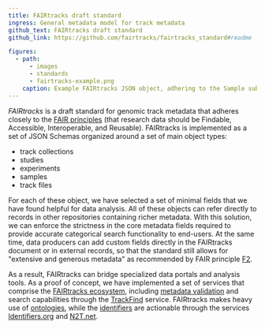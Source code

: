 ```yaml
---
title: FAIRtracks draft standard
ingress: General metadata model for track metadata
github_text: FAIRtracks draft standard
github_link: https://github.com/fairtracks/fairtracks_standard#readme

figures:
  - path:
      - images
      - standards
      - fairtracks-example.png
    caption: Example FAIRtracks JSON object, adhering to the Sample subschema
---
```


_FAIRtracks_ is a draft standard for genomic track metadata that adheres closely to the
[FAIR principles](https://www.go-fair.org/fair-principles/) (that research data should be Findable,
Accessible, Interoperable, and Reusable). FAIRtracks is implemented as a set of JSON Schemas
organized around a set of main object types:

- track collections
- studies
- experiments
- samples
- track files

For each of these object, we have selected a set of minimal fields that we have found helpful for
data analysis. All of these objects can refer directly to records in other repositories containing
richer metadata. With this solution, we can enforce the strictness in the core metadata fields
required to provide accurate categorical search functionality to end-users. At the same time, data
producers can add custom fields directly in the FAIRtracks document or in external records, so that
the standard still allows for "extensive and generous metadata" as recommended by FAIR principle
[F2](https://www.go-fair.org/fair-principles/f2-data-described-rich-metadata/).

As a result, FAIRtracks can bridge specialized data portals and analysis tools. As a proof of
concept, we have implemented a set of services that comprise the [FAIRtracks ecosystem](/services/),
including [metadata validation](/services/#services-06-validation) and search capabilities through
the [TrackFind](/services/#services-04-trackfind) service. FAIRtracks makes heavy use of
[ontologies](/topics/#topics-09-ontologies), while the [identifiers](/topics/#topics-08-identifiers)
are actionable through the services [Identifiers.org](https://identifiers.org) and
[N2T.net](https://n2t.net).
